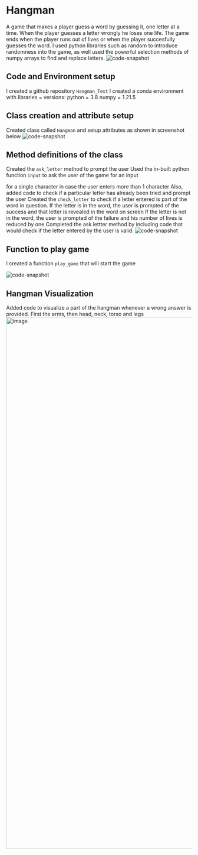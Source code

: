# Hangman
A game that makes a player guess a word by guessing it, one letter at a time.
When the player guesses a letter wrongly he loses one life.
The game ends when the player runs out of lives or when the player succesfully guesses the word.
I used python libraries such as random to introduce randomness into the game, as well used the powerful selection methods of numpy arrays to find and replace letters.
![code-snapshot](https://user-images.githubusercontent.com/71975468/166810568-f05ae7bc-b226-4d41-aeb2-9492a4430110.png)

## Code and Environment setup
I created a github repository `Hangman_Test` 
I created a conda environment with libraries = versions:
python = 3.8
numpy = 1.21.5

## Class creation and attribute setup
Created class called `Hangman` and setup attributes as shown in screenshot below
![code-snapshot](https://user-images.githubusercontent.com/71975468/166812847-487d7ae9-4e48-4b59-a461-25f29b44f8b6.png)

## Method definitions of the class
Created the `ask_letter` method to prompt the user
Used the in-built python function `input` to ask the user 
of the game for an input

for a single character in case the user enters more than 1 character
Also, added code to check if a particular letter has already been tried and prompt the user
Created the `check_letter` to check if a letter entered is part of the word in question. 
If the letter is in the word, the user is prompted of the success and that letter is revealed in the word on screen
If the letter is not in the word, the user is prompted of the failure and his number of lives is reduced by one
Completed the ask lettter method by including code that would check if the letter entered by the user is valid.
![code-snapshot](https://user-images.githubusercontent.com/71975468/166813663-3e387bce-6151-4c2e-af1b-9e6f09087489.png)


## Function to play game
I created a function `play_game` that will start the game

![code-snapshot](https://user-images.githubusercontent.com/71975468/166813986-4b87045c-5e51-48f6-969a-5311bfa48e8a.png)

## Hangman Visualization
Added code to visualize a part of the hangman whenever a wrong answer is provided. First the arms, then head, neck, torso and legs
<img width="1440" alt="image" src="https://user-images.githubusercontent.com/71975468/166814426-ff586532-2ca5-48da-8d19-1d7f02b92724.png">
